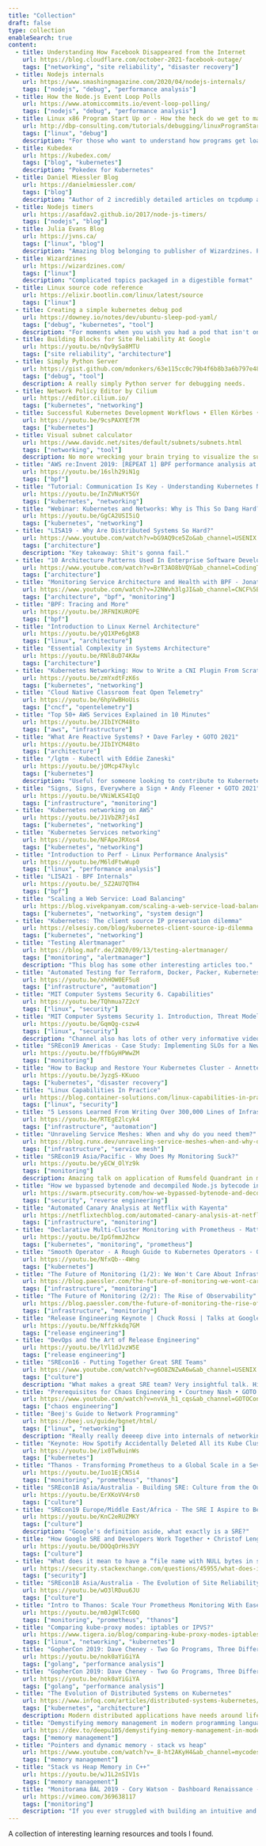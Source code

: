```yaml
---
title: "Collection"
draft: false
type: collection
enableSearch: true
content:
  - title: Understanding How Facebook Disappeared from the Internet
    url: https://blog.cloudflare.com/october-2021-facebook-outage/
    tags: ["networking", "site reliability", "disaster recovery"]
  - title: Nodejs internals
    url: https://www.smashingmagazine.com/2020/04/nodejs-internals/
    tags: ["nodejs", "debug", "performance analysis"]
  - title: How the Node.js Event Loop Polls
    url: https://www.atomiccommits.io/event-loop-polling/
    tags: ["nodejs", "debug", "performance analysis"]
  - title: Linux x86 Program Start Up or - How the heck do we get to main()?
    url: http://dbp-consulting.com/tutorials/debugging/linuxProgramStartup.html
    tags: ["linux", "debug"]
    description: "For those who want to understand how programs get loaded under Linux"
  - title: Kubedex
    url: https://kubedex.com/
    tags: ["blog", "kubernetes"]
    description: "Pokedex for Kubernetes"
  - title: Daniel Miessler Blog
    url: https://danielmiessler.com/
    tags: ["blog"]
    description: "Author of 2 incredibly detailed articles on tcpdump and lsof."
  - title: Nodejs timers
    url: https://asafdav2.github.io/2017/node-js-timers/
    tags: ["nodejs", "blog"]
  - title: Julia Evans Blog
    url: https://jvns.ca/
    tags: ["linux", "blog"]
    description: "Amazing blog belonging to publisher of Wizardzines. Plenty of articles on Linux and more."
  - title: Wizardzines
    url: https://wizardzines.com/
    tags: ["linux"]
    description: "Complicated topics packaged in a digestible format"
  - title: Linux source code reference
    url: https://elixir.bootlin.com/linux/latest/source
    tags: ["linux"]
  - title: Creating a simple kubernetes debug pod
    url: https://downey.io/notes/dev/ubuntu-sleep-pod-yaml/
    tags: ["debug", "kubernetes", "tool"]
    description: "For moments when you wish you had a pod that isn't on an alpine diet"
  - title: Building Blocks for Site Reliability At Google
    url: https://youtu.be/nQv9ySa8MTU
    tags: ["site reliability", "architecture"]
  - title: Simply Python Server
    url: https://gist.github.com/mdonkers/63e115cc0c79b4f6b8b3a6b797e485c7#file-server-py-L1
    tags: ["debug", "tool"]
    description: A really simply Python server for debugging needs.
  - title: Network Policy Editor by Cilium
    url: https://editor.cilium.io/
    tags: ["kubernetes", "networking"]
  - title: Successful Kubernetes Development Workflows • Ellen Körbes • GOTO 2021
    url: https://youtu.be/9csPAXYEf7M
    tags: ["kubernetes"]
  - title: Visual subnet calculator
    url: https://www.davidc.net/sites/default/subnets/subnets.html
    tags: ["networking", "tool"]
    description: No more wrecking your brain trying to visualize the subnets.
  - title: "AWS re:Invent 2019: [REPEAT 1] BPF performance analysis at Netflix (OPN303-R1)"
    url: https://youtu.be/16slh29iN1g
    tags: ["bpf"]
  - title: "Tutorial: Communication Is Key - Understanding Kubernetes Networking - Jeff Poole, Vivint Smart Home"
    url: https://youtu.be/InZVNuKY5GY
    tags: ["kubernetes", "networking"]
  - title: "Webinar: Kubernetes and Networks: Why is This So Dang Hard?"
    url: https://youtu.be/GgCA2USI5iQ
    tags: ["kubernetes", "networking"]
  - title: "LISA19 - Why Are Distributed Systems So Hard?"
    url: https://www.youtube.com/watch?v=bG9AQ9ce5Zo&ab_channel=USENIX
    tags: ["architecture"]
    description: "Key takeaway: Shit's gonna fail."
  - title: "10 Architecture Patterns Used In Enterprise Software Development Today"
    url: https://www.youtube.com/watch?v=BrT3AO8bVQY&ab_channel=CodingTech
    tags: ["architecture"]
  - title: "Monitoring Service Architecture and Health with BPF - Jonathan Perry, Flowmill, Inc."
    url: https://www.youtube.com/watch?v=J2NWvh3lgJI&ab_channel=CNCF%5BCloudNativeComputingFoundation%5D
    tags: ["architecture", "bpf", "monitoring"]
  - title: "BPF: Tracing and More"
    url: https://youtu.be/JRFNIKUROPE
    tags: ["bpf"]
  - title: "Introduction to Linux Kernel Architecture"
    url: https://youtu.be/yQ1XPe6gbK8
    tags: ["linux", "architecture"]
  - title: "Essential Complexity in Systems Architecture"
    url: https://youtu.be/RNl8uD74KAw
    tags: ["architecture"]
  - title: "Kubernetes Networking: How to Write a CNI Plugin From Scratch - Eran Yanay, Twistlock"
    url: https://youtu.be/zmYxdtFzK6s
    tags: ["kubernetes", "networking"]
  - title: "Cloud Native Classroom feat Open Telemetry"
    url: https://youtu.be/6hpVwBHoUis
    tags: ["cncf", "opentelemetry"]
  - title: "Top 50+ AWS Services Explained in 10 Minutes"
    url: https://youtu.be/JIbIYCM48to
    tags: ["aws", "infrastructure"]
  - title: "What Are Reactive Systems? • Dave Farley • GOTO 2021"
    url: https://youtu.be/JIbIYCM48to
    tags: ["architecture"]
  - title: "/lgtm - Kubectl with Eddie Zaneski"
    url: https://youtu.be/jOMcp47kylc
    tags: ["kubernetes"]
    description: "Useful for someone looking to contribute to Kubernetes."
  - title: "Signs, Signs, Everywhere a Sign • Andy Fleener • GOTO 2021"
    url: https://youtu.be/VNiWLKS4IqQ
    tags: ["infrastructure", "monitoring"]
  - title: "Kubernetes networking on AWS"
    url: https://youtu.be/J1VbZR7j4sI
    tags: ["kubernetes", "networking"]
  - title: "Kubernetes Services networking"
    url: https://youtu.be/NFApeJRXos4
    tags: ["kubernetes", "networking"]
  - title: "Introduction to Perf - Linux Performance Analysis"
    url: https://youtu.be/M6ldFtwWup0
    tags: ["linux", "performance analysis"]
  - title: "LISA21 - BPF Internals"
    url: https://youtu.be/_5Z2AU7QTH4
    tags: ["bpf"]
  - title: "Scaling a Web Service: Load Balancing"
    url: https://blog.vivekpanyam.com/scaling-a-web-service-load-balancing/
    tags: ["kubernetes", "networking", "system design"]
  - title: "Kubernetes: The client source IP preservation dilemma"
    url: https://elsesiy.com/blog/kubernetes-client-source-ip-dilemma
    tags: ["kubernetes", "networking"]
  - title: "Testing Alertmanager"
    url: https://blog.mafr.de/2020/09/13/testing-alertmanager/
    tags: ["monitoring", "alertmanager"]
    description: "This blog has some other interesting articles too."
  - title: "Automated Testing for Terraform, Docker, Packer, Kubernetes, and More"
    url: https://youtu.be/xhHOW0EF5u8
    tags: ["infrastructure", "automation"]
  - title: "MIT Computer Systems Security 6. Capabilities"
    url: https://youtu.be/TQhmua7Z2cY
    tags: ["linux", "security"]
  - title: "MIT Computer Systems Security 1. Introduction, Threat Models"
    url: https://youtu.be/GqmQg-cszw4
    tags: ["linux", "security"]
    description: "Channel also has lots of other very informative videos."
  - title: "SREcon19 Americas - Case Study: Implementing SLOs for a New Service"
    url: https://youtu.be/ffbGyHPWwZM
    tags: ["monitoring"]
  - title: "How to Backup and Restore Your Kubernetes Cluster - Annette Clewett & Dylan Murray, Red Hat"
    url: https://youtu.be/JyzgS-KKuoo
    tags: ["kubernetes", "disaster recovery"]
  - title: "Linux Capabilities In Practice"
    url: https://blog.container-solutions.com/linux-capabilities-in-practice
    tags: ["linux", "security"]
  - title: "5 Lessons Learned From Writing Over 300,000 Lines of Infrastructure Code"
    url: https://youtu.be/RTEgE2lcyk4
    tags: ["infrastructure", "automation"]
  - title: "Unraveling Service Meshes: When and why do you need them?"
    url: https://blog.runx.dev/unraveling-service-meshes-when-and-why-do-you-need-them-ceba38263af2
    tags: ["infrastructure", "service mesh"]
  - title: "SREcon19 Asia/Pacific - Why Does My Monitoring Suck?"
    url: https://youtu.be/yECW_OlYz9k
    tags: ["monitoring"]
    description: Amazing talk on application of Rumsfeld Quandrant in monitoring.\nUnknown response + unknown detection = ALERT!
  - title: "How we bypassed bytenode and decompiled Node.js bytecode in Ghidra"
    url: https://swarm.ptsecurity.com/how-we-bypassed-bytenode-and-decompiled-node-js-bytecode-in-ghidra/
    tags: ["security", "reverse engineering"]
  - title: "Automated Canary Analysis at Netflix with Kayenta"
    url: https://netflixtechblog.com/automated-canary-analysis-at-netflix-with-kayenta-3260bc7acc69
    tags: ["infrastructure", "monitoring"]
  - title: "Declarative Multi-Cluster Monitoring with Prometheus - Matthias Loibl, Loodse & Frederic Branczyk"
    url: https://youtu.be/IpGfmmJ2hcw
    tags: ["kubernetes", "monitoring", "prometheus"]
  - title: "Smooth Operator - A Rough Guide to Kubernetes Operators - Olive Power, VMware"
    url: https://youtu.be/NfxQb--4Wng
    tags: ["kubernetes"]
  - title: "The Future of Monitoring (1/2): We Won't Care About Infrastructure Anymore"
    url: https://blog.paessler.com/the-future-of-monitoring-we-wont-care-about-infrastructure-anymore
    tags: ["infrastructure", "monitoring"]
  - title: "The Future of Monitoring (2/2): The Rise of Observability"
    url: https://blog.paessler.com/the-future-of-monitoring-the-rise-of-observability
    tags: ["infrastructure", "monitoring"]
  - title: "Release Engineering Keynote | Chuck Rossi | Talks at Google"
    url: https://youtu.be/Nffzkkdq7GM
    tags: ["release engineering"]
  - title: "DevOps and the Art of Release Engineering"
    url: https://youtu.be/lYl1dJvzW5E
    tags: ["release engineering"]
  - title: "SREcon16 - Putting Together Great SRE Teams"
    url: https://www.youtube.com/watch?v=g6O8ZNZwA6w&ab_channel=USENIX
    tags: ["culture"]
    description: "What makes a great SRE team? Very insightful talk. Highly recommended."
  - title: "Prerequisites for Chaos Engineering • Courtney Nash • GOTO 2021"
    url: https://www.youtube.com/watch?v=nvVA_h1_cqs&ab_channel=GOTOConferences
    tags: ["chaos engineering"]
  - title: "Beej's Guide to Network Programming"
    url: https://beej.us/guide/bgnet/html/
    tags: ["linux", "networking"]
    description: "Really really deeeep dive into internals of networking."
  - title: "Keynote: How Spotify Accidentally Deleted All its Kube Clusters with No User Impact - David Xia"
    url: https://youtu.be/ix0Tw8uinWs
    tags: ["kubernetes"]
  - title: "Thanos - Transforming Prometheus to a Global Scale in a Seven Simple Steps"
    url: https://youtu.be/Iuo1EjCN5i4
    tags: ["monitoring", "prometheus", "thanos"]
  - title: "SREcon18 Asia/Australia - Building SRE: Culture from the Outside In"
    url: https://youtu.be/ErXKoVV4rs0
    tags: ["culture"]
  - title: "SREcon19 Europe/Middle East/Africa - The SRE I Aspire to Be"
    url: https://youtu.be/KnC2eRUZMKY
    tags: ["culture"]
    description: "Google's definition aside, what exactly is a SRE?"
  - title: "How Google SRE and Developers Work Together • Christof Leng • GOTO 2021"
    url: https://youtu.be/DOQqOrHs3VY
    tags: ["culture"]
  - title: "What does it mean to have a “file name with NULL bytes in serialized instances”?"
    url: https://security.stackexchange.com/questions/45955/what-does-it-mean-to-have-a-file-name-with-null-bytes-in-serialized-instances/45958#45958
    tags: ["security"]
  - title: "SREcon18 Asia/Australia - The Evolution of Site Reliability Engineering"
    url: https://youtu.be/wO3lRDuu6JU
    tags: ["culture"]
  - title: "Intro to Thanos: Scale Your Prometheus Monitoring With Ease - Lucas Serven & Dominic Green"
    url: https://youtu.be/m0JgWlTc60Q
    tags: ["monitoring", "prometheus", "thanos"]
  - title: "Comparing kube-proxy modes: iptables or IPVS?"
    url: https://www.tigera.io/blog/comparing-kube-proxy-modes-iptables-or-ipvs/
    tags: ["linux", "networking", "kubernetes"]
  - title: "GopherCon 2019: Dave Cheney - Two Go Programs, Three Different Profiling Techniques"
    url: https://youtu.be/nok0aYiGiYA
    tags: ["golang", "performance analysis"]
  - title: "GopherCon 2019: Dave Cheney - Two Go Programs, Three Different Profiling Techniques"
    url: https://youtu.be/nok0aYiGiYA
    tags: ["golang", "performance analysis"]
  - title: "The Evolution of Distributed Systems on Kubernetes"
    url: https://www.infoq.com/articles/distributed-systems-kubernetes/
    tags: ["kubernetes", "architecture"]
    description: Modern distributed applications have needs around lifecycle, networking, binding, and state management that cloud-native platforms must provide.\nKubernetes has great support around lifecycle management but relies on other platforms using the sidecar and operator concepts to satisfy the networking, binding, and state management primitives.\nFuture distributed systems on Kubernetes will be composed of multiple runtimes where the business logic forms the core of the application, and sidecar “mecha” components offer powerful out-of-the-box distributed primitives.\nThis decoupled mecha architecture offers the benefits of cohesive units of business logic and improves day-2 operations, such as patching, upgrades, and long-term maintainability.
  - title: "Demystifying memory management in modern programming languages"
    url: https://dev.to/deepu105/demystifying-memory-management-in-modern-programming-languages-ddd
    tags: ["memory management"]
  - title: "Pointers and dynamic memory - stack vs heap"
    url: https://www.youtube.com/watch?v=_8-ht2AKyH4&ab_channel=mycodeschool
    tags: ["memory management"]
  - title: "Stack vs Heap Memory in C++"
    url: https://youtu.be/wJ1L2nSIV1s
    tags: ["memory management"]
  - title: "Monitorama BAL 2019 - Cory Watson - Dashboard Renaissance - How dashboards work and how to improve them"
    url: https://vimeo.com/369638117
    tags: ["monitoring"]
    description: "If you ever struggled with building an intuitive and understandable dashboard, this is for you."
---
```


A collection of interesting learning resources and tools I found.
